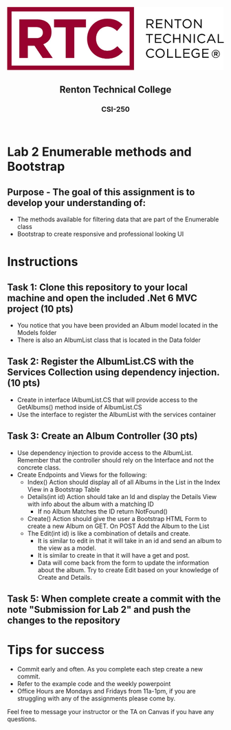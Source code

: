 <div align="center">  
    <img src="Images/logo.jpg" alt="Logo">
    <h2>Renton Technical College</h2>
    <h3>CSI-250</h3>
</div>
<br>

# Lab 2 Enumerable methods and Bootstrap

## Purpose - The goal of this assignment is to develop your understanding of:
- The methods available for filtering data that are part of the Enumerable class
- Bootstrap to create responsive and professional looking UI

# Instructions

## Task 1: Clone this repository to your local machine and open the included .Net 6 MVC project (10 pts)
 - You notice that you have been provided an Album model located in the Models folder
 - There is also an AlbumList class that is located in the Data folder

## Task 2: Register the AlbumList.CS with the Services Collection using dependency injection. (10 pts)

- Create in interface IAlbumList.CS that will provide access to the GetAlbums() method inside of AlbumList.CS
- Use the interface to register the AlbumList with the services container

## Task 3: Create an Album Controller (30 pts)

- Use dependency injection to provide access to the AlbumList. Remember that the controller should rely on the Interface and not the concrete class.
- Create Endpoints and Views for the following:
    - Index() Action should display all of all Albums in the List in the Index View in a Bootstrap Table
    - Details(int id) Action should take an Id and display the Details View with info about the album with a matching ID
        - If no Album Matches the ID return NotFound()
    - Create() Action should give the user a Bootstrap HTML Form to create a new Album on GET. On POST Add the Album to the List
    - The Edit(int id) is like a combination of details and create. 
        - It is similar to edit in that it will take in an id and send an album to the view as a model. 
        - It is similar to create in that it will have a get and post. 
        - Data will come back from the form to update the information about the album. Try to create Edit based on your knowledge of Create and Details. 

## Task 5: When complete create a commit with the note "Submission for Lab 2" and push the changes to the repository

# Tips for success
- Commit early and often. As you complete each step create a new commit.
- Refer to the example code and the weekly powerpoint
- Office Hours are Mondays and Fridays from 11a-1pm, if you are struggling with any of the assignments please come by.


Feel free to message your instructor or the TA on Canvas if you have any questions.
